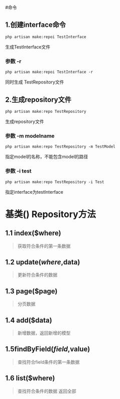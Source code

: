 #命令

## 1.创建interface命令

``` 
php artisan make:repoi TestInterface
```

生成TestInterface文件

### 参数 -r
```
php artisan make:repoi TestInterface -r
```
同时生成 TestRepository文件

## 2.生成repository文件

```
php artisan make:repo TestRepository
```
生成repository文件

### 参数 -m modelname 
```
php artisan make:repo TestRepository -m TestModel
```

指定model的名称，不能包含model的路径

### 参数 -i test
```
php artisan make:repo TestRepository -i Test
```

指定interface为testInterface


# 基类() Repository方法

## 1.1 index($where)

>获取符合条件的第一条数据

## 1.2 update($where,$data)

> 更新符合条件的数据

## 1.3 page($page)

> 分页数据


## 1.4 add($data)

> 新增数据，返回新增的模型

## 1.5findByField($field,$value)

> 查找符合field条件的第一条数据

## 1.6 list($where)
> 查找符合条件的数据 返回全部

